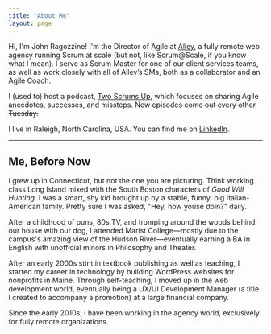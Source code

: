 ```yaml
---
title: "About Me"
layout: page
---
```


Hi, I'm John Ragozzine! I'm the Director of Agile at [Alley](https://alley.co/), a fully remote web agency running Scrum at scale (but not, like Scrum@Scale, if you know what I mean). I serve as Scrum Master for one of our client services teams, as well as work closely with all of Alley’s SMs, both as a collaborator and an Agile Coach.

I (used to) host a podcast, [Two Scrums Up](http://twoscrumsup.com/), which focuses on sharing Agile anecdotes, successes, and missteps. ~~New episodes come out every other Tuesday.~~

I live in Raleigh, North Carolina, USA. You can find me on [LinkedIn](https://www.linkedin.com/in/johnragozzine/).

---

## Me, Before Now
I grew up in Connecticut, but not the one you are picturing. Think working class Long Island mixed with the South Boston characters of _Good Will Hunting_. I was a smart, shy kid brought up by a stable, funny, big Italian-American family. Pretty sure I was asked, "Hey, how youse doin?" daily.

After a childhood of puns, 80s TV, and tromping around the woods behind our house with our dog, I attended Marist College—mostly due to the campus's amazing view of the Hudson River—eventually earning a BA in English with unofficial minors in Philosophy and Theater.

After an early 2000s stint in textbook publishing as well as teaching, I started my career in technology by building WordPress websites for nonprofits in Maine. Through self-teaching, I moved up in the web development world, eventually being a UX/UI Development Manager (a title I created to accompany a promotion) at a large financial company.

Since the early 2010s, I have been working in the agency world, exclusively for fully remote organizations.
